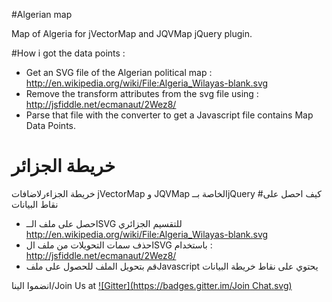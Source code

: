 #Algerian map


Map of Algeria for jVectorMap and JQVMap jQuery plugin.

#How i got the data points :
- Get an SVG file of the Algerian political map : http://en.wikipedia.org/wiki/File:Algeria_Wilayas-blank.svg
- Remove the transform attributes from the svg file using : http://jsfiddle.net/ecmanaut/2Wez8/
- Parse that file with the converter to get a Javascript file contains Map Data Points.



# خريطة الجزائر

خريطة الجزاءرلاضافات jVectorMap و  JQVMap الخاصة بــjQuery
#كيف احصل على نقاط البيانات
 - احصل على ملف الــSVG  للتقسيم الجزائري http://en.wikipedia.org/wiki/File:Algeria_Wilayas-blank.svg 
- احذف سمات التحويلات من ملف الSVG باستخدام : http://jsfiddle.net/ecmanaut/2Wez8/ 
- قم بتحويل الملف  للحصول على ملفJavascript  يحتوي على نقاط خريطة البيانات 




انضموا الينا/Join Us at
[![Gitter](https://badges.gitter.im/Join Chat.svg)](https://gitter.im/Reddine/Algerian-map?utm_source=badge&utm_medium=badge&utm_campaign=pr-badge&utm_content=badge)

